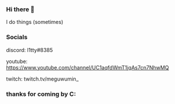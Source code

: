 ### Hi there 👋
I do things (sometimes)

### Socials
discord: l1tty#8385

youtube: https://www.youtube.com/channel/UC1aqfdWmT1jqAs7cn7NhwMQ

twitch: twitch.tv/meguwumin_

### thanks for coming by C:
